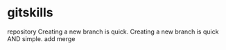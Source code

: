 # gitskills
repository
Creating a new branch is quick.
Creating a new branch is quick AND simple.
add merge

